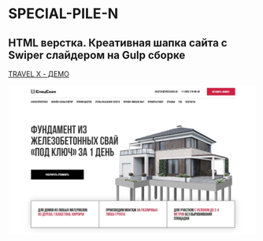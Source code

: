 ﻿# SPECIAL-PILE-N

## HTML верстка. Креативная шапка сайта с Swiper слайдером на Gulp сборке

[TRAVEL X - ДЕМО](https://xxxrepaprika.github.io/SPECIAL-PILE-N/)

![Текст описания](build/img/preview.jpg)
